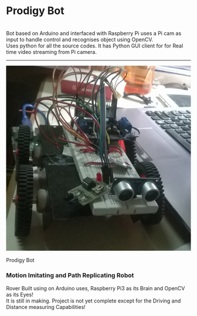 # Prodigy Bot
<br>
Bot based on Arduino and interfaced with Raspberry Pi uses a Pi cam as input to handle control and recognises object using OpenCV.<br>Uses python for all the source codes. It has Python GUI client for for Real time video streaming from Pi camera.

***
<img src="https://github.com/akhilesh-k/Prodigy_Bot/blob/master/WP_20170208_006.jpg" alt="" style="">
<p>Prodigy Bot</p>

### Motion Imitating and Path Replicating Robot<br>
Rover Built using on Arduino uses, Raspberry Pi3 as its Brain and OpenCV as its Eyes! <br>
It is still in making. Project is not yet complete except for the Driving and Distance measuring Capabilities!

